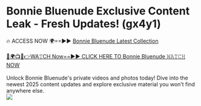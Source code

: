 # Bonnie Bluenude Exclusive Content Leak - Fresh Updates! (gx4y1)

🔥 ACCESS NOW 🌍==►► <a href="https://tinyurl.com/yc657z5k" rel="nofollow">Bonnie Bluenude Latest Collection</a>
<br><br>
[🔴🌍📺📱👉WA𝚃CH Now==►► CLICK HERE TO Bonnie Bluenude 𝚆𝙰𝚃𝙲𝙷 NOW](https://tinyurl.com/yc657z5k)
<br><br>
Unlock Bonnie Bluenude's private videos and photos today! Dive into the newest 2025 content updates and explore exclusive material you won’t find anywhere else.
<br>
<a href="https://tinyurl.com/yc657z5k" rel="nofollow" data-target="animated-image.originalLink"><img src="https://camo.githubusercontent.com/8a4f000d20f83aca3bf7ec5f350d767afa0574a8a352519fd8cfa583a6f93a33/68747470733a2f2f692e696d6775722e636f6d2f644a486b345a712e676966" data-canonical-src="https://i.imgur.com/dJHk4Zq.gif" style="max-width: 100%; display: inline-block;" data-target="animated-image.originalImage"></a>
<br>
